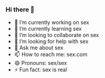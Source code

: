### Hi there 👋






- 🔭 I’m currently working on sex
- 🌱 I’m currently learning sex
- 👯 I’m looking to collaborate on sex
- 🤔 I’m looking for help with sex
- 💬 Ask me about sex
- 📫 How to reach me: sex.com
- 😄 Pronouns: sex/sex
- ⚡ Fun fact: sex is real

